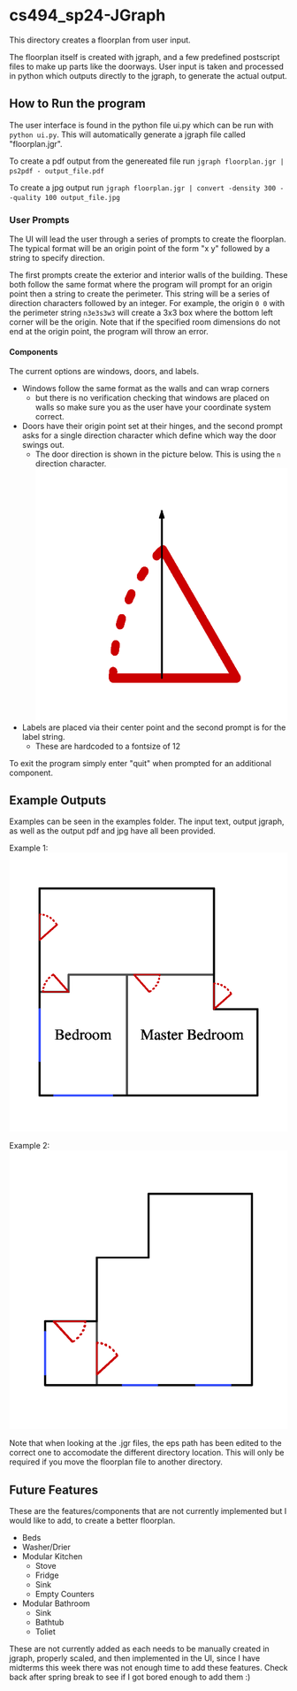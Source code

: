 # cs494_sp24-JGraph

This directory creates a floorplan from user input.

The floorplan itself is created with jgraph, and a few predefined postscript files to make up parts like the doorways. 
User input is taken and processed in python which outputs directly to the jgraph, to generate the actual output. 

## How to Run the program

The user interface is found in the python file ui.py which can be run with `python ui.py`. This will automatically generate a jgraph file called "floorplan.jgr". 

To create a pdf output from the genereated file run `jgraph floorplan.jgr | ps2pdf - output_file.pdf`

To create a jpg output run `jgraph floorplan.jgr | convert -density 300 - -quality 100 output_file.jpg`

### User Prompts
The UI will lead the user through a series of prompts to create the floorplan. The typical format will be an origin point of the form "x y" followed by a string to specify direction. 

The first prompts create the exterior and interior walls of the building. These both follow the same format where the program will prompt for an origin point then a string to create the perimeter. This string will be a series of direction characters followed by an integer. For example, the origin `0 0` with the perimeter string `n3e3s3w3` will create a 3x3 box where the bottom left corner will be the origin. Note that if the specified room dimensions do not end at the origin point, the program will throw an error.

#### Components
The current options are windows, doors, and labels. 
- Windows follow the same format as the walls and can wrap corners
	- but there is no verification checking that windows are placed on walls so make sure you as the user have your coordinate system correct. 
- Doors have their origin point set at their hinges, and the second prompt asks for a single direction character which define which way the door swings out. 
	- The door direction is shown in the picture below. This is using the `n` direction character. 
![Door Direction](./examples/door_direction.jpg)
- Labels are placed via their center point and the second prompt is for the label string.
	- These are hardcoded to a fontsize of 12

To exit the program simply enter "quit" when prompted for an additional component. 

## Example Outputs
Examples can be seen in the examples folder. The input text, output jgraph, as well as the output pdf and jpg have all been provided. 

Example 1: ![Example1 jpg](./examples/out1.jpg)

Example 2: ![Example2 jpg](./examples/out2.jpg)

Note that when looking at the .jgr files, the eps path has been edited to the correct one to accomodate the different directory location. This will only be required if you move the floorplan file to another directory. 

## Future Features 
These are the features/components that are not currently implemented but I would like to add, to create a better floorplan.
- Beds
- Washer/Drier
- Modular Kitchen
	- Stove
	- Fridge
	- Sink
	- Empty Counters
- Modular Bathroom
	- Sink
	- Bathtub
	- Toliet 

These are not currently added as each needs to be manually created in jgraph, properly scaled, and then implemented in the UI, since I have midterms this week there was not enough time to add these features. Check back after spring break to see if I got bored enough to add them :)


